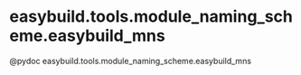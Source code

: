 # easybuild.tools.module_naming_scheme.easybuild_mns

@pydoc easybuild.tools.module_naming_scheme.easybuild_mns


